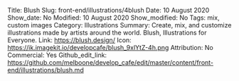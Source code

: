 Title: Blush
Slug: front-end/illustrations/4blush
Date: 10 August 2020
Show_date: No
Modified: 10 August 2020
Show_modified: No
Tags: mix, custom images
Category: Illustrations
Summary: Create, mix, and customize illustrations made by artists around the world. Blush, Illustrations for Everyone.
Link: https://blush.design/
Icon: https://ik.imagekit.io/developcafe/blush_9xlYtZ-4h.png
Attribution: No
Commercial: Yes
Github_edit_link: https://github.com/melboone/develop_cafe/edit/master/content/front-end/illustrations/blush.md